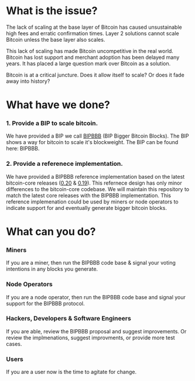 # What is the issue?

The lack of scaling at the base layer of Bitcoin has caused unsustainable high fees and erratic confirmation times. Layer 2 solutions cannot scale Bitcoin unless the base layer also scales.


This lack of scaling has made Bitcoin uncompetitive in the real world. Bitcoin has lost support and merchant adoption has been delayed many years. It has placed a large question mark over Bitcoin as a solution.  


Bitcoin is at a critical juncture. Does it allow itself to scale? Or does it fade away into history? 

# What have we done? 

### 1. Provide a BIP to scale bitcoin.
We have provided a BIP we call [BIPBBB](https://github.com/oki-burokku/The-White-Paper/tree/BIP_BBB.mediawiki) (BIP Bigger Bitcoin Blocks). The BIP shows a way for bitcoin to scale it's blockweight. The BIP can be found here: BIPBBB.

### 2. Provide a referenece implementation.
We have provided a BIPBBB reference implementation based on the latest bitcoin-core releases ([0.20](https://github.com/oki-burokku/bitcoin/tree/0.20) & [0.19](https://github.com/oki-burokku/bitcoin/tree/0.19)). This refernece design has only minor differences to the bitcoin-core codebase. We will maintain this repository to match the latest core releases with the BIPBBB implementation. This reference implemenation could be used by miners or node operators to indicate support for and eventually generate bigger bitcoin blocks.   

# What can you do?

### Miners
If you are a miner, then run the BIPBBB code base & signal your voting intentions in any blocks you generate.

### Node Operators
If you are a node operator, then run the BIPBBB code base and signal your support for the BIPBBB protocol. 

### Hackers, Developers & Software Engineers
If you are able, review the BIPBBB proposal and suggest improvements. Or review the implmenations, suggest improvments, or provide more test cases.  

### Users
If you are a user now is the time to agitate for change.  

